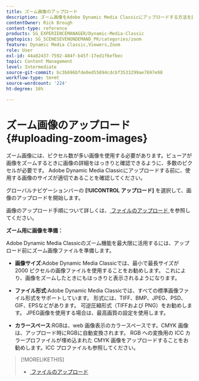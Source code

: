 ```yaml
---
title: ズーム画像のアップロード
description: ズーム画像をAdobe Dynamic Media Classicにアップロードする方法を説明します。
contentOwner: Rick Brough
content-type: reference
products: SG_EXPERIENCEMANAGER/Dynamic-Media-Classic
geptopics: SG_SCENESEVENONDEMAND_PK/categories/zoom
feature: Dynamic Media Classic,Viewers,Zoom
role: User
exl-id: 44a82437-7592-484f-b45f-17ed1f6efbec
topic: Content Management
level: Intermediate
source-git-commit: bc3b696bfde0ed55894cdcbf3533299ae7697e98
workflow-type: tm+mt
source-wordcount: '224'
ht-degree: 16%

---
```


# ズーム画像のアップロード{#uploading-zoom-images}

ズーム画像には、ピクセル数が多い画像を使用する必要があります。ビューアが画像をズームするときに画像の詳細をはっきりと確認できるように、多数のピクセルが必要です。 Adobe Dynamic Media Classicにアップロードする前に、使用する画像のサイズが適切であることを確認してください。

グローバルナビゲーションバーの **[!UICONTROL アップロード]** を選択して、画像のアップロードを開始します。

画像のアップロード手順について詳しくは、[&#x200B; ファイルのアップロード &#x200B;](uploading-files.md#uploading_files) を参照してください。

**ズーム用に画像を準備：**

Adobe Dynamic Media Classicのズーム機能を最大限に活用するには、アップロード前にズーム画像ファイルを準備します。

* **画像サイズ**:Adobe Dynamic Media Classicでは、最小で最長サイズが 2000 ピクセルの画像ファイルを使用することをお勧めします。 これにより、画像をズームしたときにもはっきりと表示されるようになります。

* **ファイル形式**:Adobe Dynamic Media Classicでは、すべての標準画像ファイル形式をサポートしています。 形式には、TIFF、BMP、JPEG、PSD、GIF、EPSなどがあります。 可逆圧縮形式（TIFFおよび PNG）をお勧めします。 JPEG画像を使用する場合は、最高画質の設定を使用します。

* **カラースペース**:RGBは、web 画像表示のカラースペースです。CMYK 画像は、アップロード時にRGBに自動変換されます。 RGB への変換用の ICC カラープロファイルが埋め込まれた CMYK 画像をアップロードすることをお勧めします。ICC プロファイルも参照してください。

>[!MORELIKETHIS]
>
>* [&#x200B; ファイルのアップロード &#x200B;](uploading-files.md#uploading_files)
